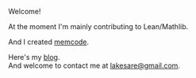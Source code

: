 Welcome!

At the moment I'm mainly contributing to Lean/Mathlib.  

And I created <a href="https://memcode.com">memcode</a>.

Here's my <a href="https://lakesare.brick.do/">blog</a>.  
And welcome to contact me at lakesare@gmail.com.  
